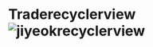 # Traderecyclerview![jiyeokrecyclerview](https://github.com/taewoooh/Traderecyclerview/assets/85674271/75e30b5c-ec63-478c-9ec4-b20e3642bcc2)
